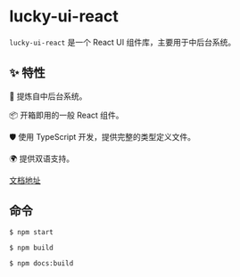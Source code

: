 # lucky-ui-react

`lucky-ui-react` 是一个 React UI 组件库，主要用于中后台系统。

## ✨ 特性

🌈 提炼自中后台系统。

📦 开箱即用的一般 React 组件。

🛡 使用 TypeScript 开发，提供完整的类型定义文件。

🌍 提供双语支持。

[文档地址]()

## 命令

```shell
$ npm start
```

```shell
$ npm build
```

```shell
$ npm docs:build
```
